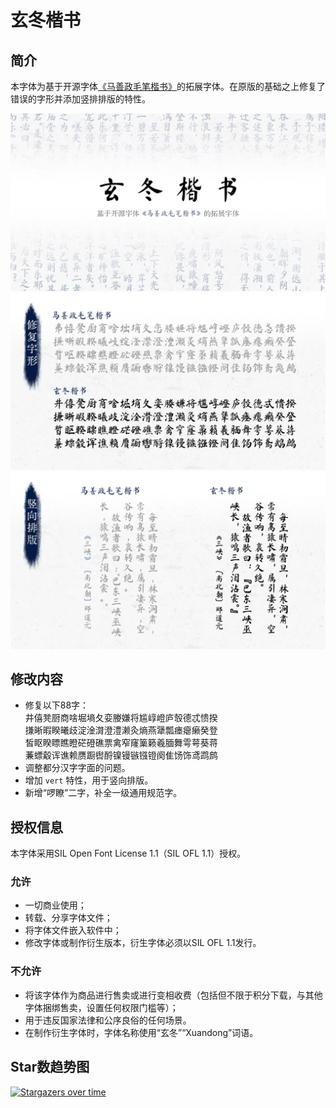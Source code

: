 # 玄冬楷书

## 简介

本字体为基于开源字体[《马善政毛笔楷书》](https://github.com/m4rc1e/mashanzheng/)的拓展字体。在原版的基础之上修复了错误的字形并添加竖排排版的特性。<br>

![封面.jpg](image/封面.jpg)
![对比1.jpg](image/对比1.jpg)
![对比2.jpg](image/对比2.jpg)

## 修改内容
- 修复以下88字：<br>
井僖凳厨商啥堀墒夂娈媵嫌将尴崞嶝庐彀德忒愦揆<br>
搛晰暇睽曦歧淀淦潸澄澧濑灸熵燕犟瓢瘗瘪癞癸登<br>
皙眍睽瞟瞧瞪硭磴礁票禽窄窿篥籁羲腼舞雩萼葵蒋<br>
蒹螵觳诨谯赖赝蹰辔酹镍镘镞镪镫阕隹饧饰鸢鹉鹧
- 调整都分汉字字面的问题。
- 增加 `vert` 特性，用于竖向排版。
- 新增“啰瞭”二字，补全一级通用规范字。


## 授权信息

本字体采用SIL Open Font License 1.1（SIL OFL 1.1）授权。

### 允许
- 一切商业使用；
- 转载、分享字体文件；
- 将字体文件嵌入软件中；
- 修改字体或制作衍生版本，衍生字体必须以SIL OFL 1.1发行。

### 不允许
- 将该字体作为商品进行售卖或进行变相收费（包括但不限于积分下载，与其他字体捆绑售卖，设置任何权限门槛等）；
- 用于违反国家法律和公序良俗的任何场景。
- 在制作衍生字体时，字体名称使用“玄冬”“Xuandong”词语。

## Star数趋势图

[![Stargazers over time](https://starchart.cc/Skr-ZERO/Xuandong-Kaishu.svg)](https://starchart.cc/Skr-ZERO/Xuandong-Kaishu)
